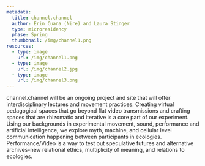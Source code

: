 ```yaml
---
metadata:
  title: channel.channel
  author: Erin Cuana (Nire) and Laura Stinger
  type: microresidency
  phase: Spring
  thumbbnail: /img/channel1.png
resources:
  - type: image
    url: /img/channel1.png
  - type: image
    url: /img/channel2.jpg
  - type: image
    url: /img/channel3.png
---
```


channel.channel will be an ongoing project and site that will offer interdisciplinary lectures and movement practices. Creating virtual pedagogical spaces that go beyond flat video transmissions and crafting spaces that are rhizomatic and iterative is a core part of our experiment. Using our backgrounds in experimental movement, sound, performance and artificial intelligence, we explore myth, machine, and cellular level communication happening between participants in ecologies. Performance/Video is a way to test out speculative futures and alternative archives-new relational ethics, multiplicity of meaning, and relations to ecologies.
